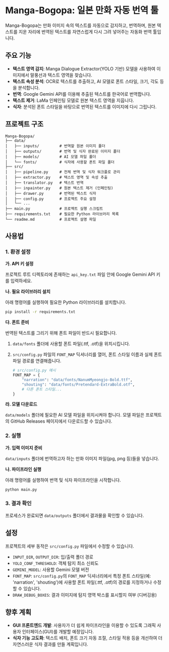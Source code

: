 # Manga-Bogopa: 일본 만화 자동 번역 툴

Manga-Bogopa는 만화 이미지 속의 텍스트를 자동으로 감지하고, 번역하며, 원본 텍스트를 지운 자리에 번역된 텍스트를 자연스럽게 다시 그려 넣어주는 자동화 번역 툴입니다.

## 주요 기능

- **텍스트 영역 감지**: Manga Dialogue Extractor(YOLO 기반) 모델을 사용하여 이미지에서 말풍선과 텍스트 영역을 찾습니다.
- **텍스트 속성 분석**: OCR로 텍스트를 추출하고, AI 모델로 폰트 스타일, 크기, 각도 등을 분석합니다.
- **번역**: Google Gemini API를 이용해 추출된 텍스트를 한국어로 번역합니다.
- **텍스트 제거**: LaMa 인페인팅 모델로 원본 텍스트 영역을 지웁니다.
- **식자**: 분석된 폰트 스타일을 바탕으로 번역된 텍스트를 이미지에 다시 그립니다.

## 프로젝트 구조

```
Manga-Bogopa/
├── data/
│   ├── inputs/         # 번역할 원본 이미지 폴더
│   ├── outputs/        # 번역 및 식자 완료된 이미지 폴더
│   ├── models/         # AI 모델 파일 폴더
│   └── fonts/          # 식자에 사용할 폰트 파일 폴더
├── src/
│   ├── pipeline.py     # 전체 번역 및 식자 워크플로 관리
│   ├── extractor.py    # 텍스트 영역 및 속성 추출
│   ├── translator.py   # 텍스트 번역
│   ├── inpainter.py    # 원본 텍스트 제거 (인페인팅)
│   ├── drawer.py       # 번역된 텍스트 식자
│   ├── config.py       # 프로젝트 주요 설정
│   └── ...
├── main.py             # 프로젝트 실행 스크립트
├── requirements.txt    # 필요한 Python 라이브러리 목록
└── readme.md           # 프로젝트 설명 파일
```

## 사용법

### 1. 환경 설정

**가. API 키 설정**

프로젝트 루트 디렉토리에 존재하는 `api_key.txt` 파일 안에 Google Gemini API 키를 입력하세요.

**나. 필요 라이브러리 설치**

아래 명령어를 실행하여 필요한 Python 라이브러리를 설치합니다.

```bash
pip install -r requirements.txt
```

**다. 폰트 준비**

번역된 텍스트를 그리기 위해 폰트 파일이 반드시 필요합니다.

1.  `data/fonts` 폴더에 사용할 폰트 파일(.ttf, .otf)을 위치시킵니다.
2.  `src/config.py` 파일의 `FONT_MAP` 딕셔너리를 열어, 폰트 스타일 이름과 실제 폰트 파일 경로를 연결해줍니다.

    ```python
    # src/config.py 예시
    FONT_MAP = {
        "narration": "data/fonts/NanumMyeongjo-Bold.ttf",
        "shouting": "data/fonts/Pretendard-ExtraBold.otf",
        # 다른 폰트 스타일...
    }
    ```

**라. 모델 다운로드**

`data/models` 폴더에 필요한 AI 모델 파일을 위치시켜야 합니다. 모델 파일은 프로젝트의 GitHub Releases 페이지에서 다운로드할 수 있습니다.

### 2. 실행

**가. 입력 이미지 준비**

`data/inputs` 폴더에 번역하고자 하는 만화 이미지 파일(jpg, png 등)들을 넣습니다.

**나. 파이프라인 실행**

아래 명령어를 실행하여 번역 및 식자 파이프라인을 시작합니다.

```bash
python main.py
```

### 3. 결과 확인

프로세스가 완료되면 `data/outputs` 폴더에서 결과물을 확인할 수 있습니다.

## 설정

프로젝트의 세부 동작은 `src/config.py` 파일에서 수정할 수 있습니다.

- `INPUT_DIR`, `OUTPUT_DIR`: 입/출력 폴더 경로
- `YOLO_CONF_THRESHOLD`: 객체 탐지 최소 신뢰도
- `GEMINI_MODEL`: 사용할 Gemini 모델 버전
- `FONT_MAP`: `src/config.py`의 `FONT_MAP` 딕셔너리에서 특정 폰트 스타일(예: 'narration', 'shouting')에 사용할 폰트 파일(.ttf, .otf)의 경로를 지정하거나 수정할 수 있습니다.
- `DRAW_DEBUG_BOXES`: 결과 이미지에 탐지 영역 박스를 표시할지 여부 (디버깅용)

## 향후 계획

- **GUI 프론트엔드 개발**: 사용자가 더 쉽게 파이프라인을 이용할 수 있도록 그래픽 사용자 인터페이스(GUI)를 개발할 예정입니다.
- **식자 기능 고도화**: 텍스트 배치, 폰트 크기 자동 조절, 스타일 적용 등을 개선하여 더 자연스러운 식자 결과를 만들 계획입니다.
